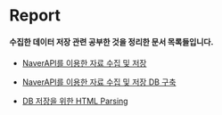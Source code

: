 # Report

#### 수집한 데이터 저장 관련 공부한 것을 정리한 문서 목록들입니다.

  + [NaverAPI를 이용한 자료 수집 및 저장](https://github.com/Gouwon/Report/blob/master/Data_store_0001.py) 
  
  + [NaverAPI를 이용한 자료 수집 및 저장 DB 구축](https://github.com/Gouwon/Report/blob/master/Data_store_0002.sql)

  + [DB 저장을 위한 HTML Parsing](https://github.com/Gouwon/Report/blob/master/Data_store_0003.py)

